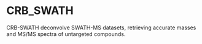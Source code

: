 # CRB_SWATH
CRB-SWATH deconvolve SWATH-MS datasets, retrieving accurate masses and MS/MS spectra of untargeted compounds.
